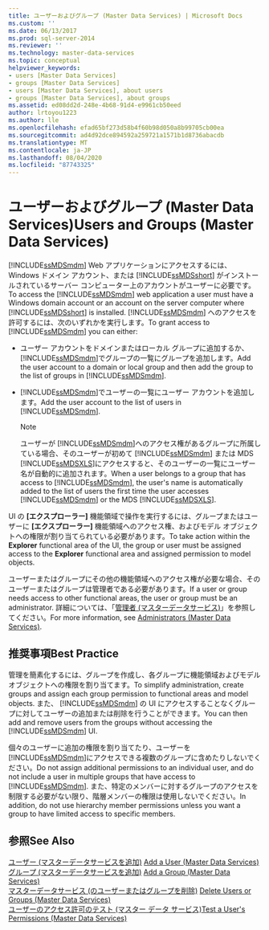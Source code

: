 ```yaml
---
title: ユーザーおよびグループ (Master Data Services) | Microsoft Docs
ms.custom: ''
ms.date: 06/13/2017
ms.prod: sql-server-2014
ms.reviewer: ''
ms.technology: master-data-services
ms.topic: conceptual
helpviewer_keywords:
- users [Master Data Services]
- groups [Master Data Services]
- users [Master Data Services], about users
- groups [Master Data Services], about groups
ms.assetid: ed08dd2d-248e-4b68-91d4-e9961cb50eed
author: lrtoyou1223
ms.author: lle
ms.openlocfilehash: efad65bf273d58b4f60b98d050a8b99705cb00ea
ms.sourcegitcommit: ad4d92dce894592a259721a1571b1d8736abacdb
ms.translationtype: MT
ms.contentlocale: ja-JP
ms.lasthandoff: 08/04/2020
ms.locfileid: "87743325"
---
```

# <a name="users-and-groups-master-data-services"></a><span data-ttu-id="ea012-102">ユーザーおよびグループ (Master Data Services)</span><span class="sxs-lookup"><span data-stu-id="ea012-102">Users and Groups (Master Data Services)</span></span>
  <span data-ttu-id="ea012-103">[!INCLUDE[ssMDSmdm](../includes/ssmdsmdm-md.md)] Web アプリケーションにアクセスするには、Windows ドメイン アカウント、または [!INCLUDE[ssMDSshort](../includes/ssmdsshort-md.md)] がインストールされているサーバー コンピューター上のアカウントがユーザーに必要です。</span><span class="sxs-lookup"><span data-stu-id="ea012-103">To access the [!INCLUDE[ssMDSmdm](../includes/ssmdsmdm-md.md)] web application a user must have a Windows domain account or an account on the server computer where [!INCLUDE[ssMDSshort](../includes/ssmdsshort-md.md)] is installed.</span></span> <span data-ttu-id="ea012-104">[!INCLUDE[ssMDSmdm](../includes/ssmdsmdm-md.md)] へのアクセスを許可するには、次のいずれかを実行します。</span><span class="sxs-lookup"><span data-stu-id="ea012-104">To grant access to [!INCLUDE[ssMDSmdm](../includes/ssmdsmdm-md.md)] you can either:</span></span>  
  
-   <span data-ttu-id="ea012-105">ユーザー アカウントをドメインまたはローカル グループに追加するか、 [!INCLUDE[ssMDSmdm](../includes/ssmdsmdm-md.md)]でグループの一覧にグループを追加します。</span><span class="sxs-lookup"><span data-stu-id="ea012-105">Add the user account to a domain or local group and then add the group to the list of groups in [!INCLUDE[ssMDSmdm](../includes/ssmdsmdm-md.md)].</span></span>  
  
-   <span data-ttu-id="ea012-106">[!INCLUDE[ssMDSmdm](../includes/ssmdsmdm-md.md)]でユーザーの一覧にユーザー アカウントを追加します。</span><span class="sxs-lookup"><span data-stu-id="ea012-106">Add the user account to the list of users in [!INCLUDE[ssMDSmdm](../includes/ssmdsmdm-md.md)].</span></span>  
  
    > [!NOTE]  
    >  <span data-ttu-id="ea012-107">ユーザーが [!INCLUDE[ssMDSmdm](../includes/ssmdsmdm-md.md)]へのアクセス権があるグループに所属している場合、そのユーザーが初めて [!INCLUDE[ssMDSmdm](../includes/ssmdsmdm-md.md)] または MDS [!INCLUDE[ssMDSXLS](../includes/ssmdsxls-md.md)]にアクセスすると、そのユーザーの一覧にユーザー名が自動的に追加されます。</span><span class="sxs-lookup"><span data-stu-id="ea012-107">When a user belongs to a group that has access to [!INCLUDE[ssMDSmdm](../includes/ssmdsmdm-md.md)], the user's name is automatically added to the list of users the first time the user accesses [!INCLUDE[ssMDSmdm](../includes/ssmdsmdm-md.md)] or the MDS [!INCLUDE[ssMDSXLS](../includes/ssmdsxls-md.md)].</span></span>  
  
 <span data-ttu-id="ea012-108">UI の **[エクスプローラー]** 機能領域で操作を実行するには、グループまたはユーザーに **[エクスプローラー]** 機能領域へのアクセス権、およびモデル オブジェクトへの権限が割り当てられている必要があります。</span><span class="sxs-lookup"><span data-stu-id="ea012-108">To take action within the **Explorer** functional area of the UI, the group or user must be assigned access to the **Explorer** functional area and assigned permission to model objects.</span></span>  
  
 <span data-ttu-id="ea012-109">ユーザーまたはグループにその他の機能領域へのアクセス権が必要な場合、そのユーザーまたはグループは管理者である必要があります。</span><span class="sxs-lookup"><span data-stu-id="ea012-109">If a user or group needs access to other functional areas, the user or group must be an administrator.</span></span> <span data-ttu-id="ea012-110">詳細については、「[管理者 &#40;マスターデータサービス&#41;](administrators-master-data-services.md)」を参照してください。</span><span class="sxs-lookup"><span data-stu-id="ea012-110">For more information, see [Administrators &#40;Master Data Services&#41;](administrators-master-data-services.md).</span></span>  
  
## <a name="best-practice"></a><span data-ttu-id="ea012-111">推奨事項</span><span class="sxs-lookup"><span data-stu-id="ea012-111">Best Practice</span></span>  
 <span data-ttu-id="ea012-112">管理を簡素化するには、グループを作成し、各グループに機能領域およびモデル オブジェクトへの権限を割り当てます。</span><span class="sxs-lookup"><span data-stu-id="ea012-112">To simplify administration, create groups and assign each group permission to functional areas and model objects.</span></span> <span data-ttu-id="ea012-113">また、 [!INCLUDE[ssMDSmdm](../includes/ssmdsmdm-md.md)] の UI にアクセスすることなくグループに対してユーザーの追加または削除を行うことができます。</span><span class="sxs-lookup"><span data-stu-id="ea012-113">You can then add and remove users from the groups without accessing the [!INCLUDE[ssMDSmdm](../includes/ssmdsmdm-md.md)] UI.</span></span>  
  
 <span data-ttu-id="ea012-114">個々のユーザーに追加の権限を割り当てたり、ユーザーを [!INCLUDE[ssMDSmdm](../includes/ssmdsmdm-md.md)]にアクセスできる複数のグループに含めたりしないでください。</span><span class="sxs-lookup"><span data-stu-id="ea012-114">Do not assign additional permissions to an individual user, and do not include a user in multiple groups that have access to [!INCLUDE[ssMDSmdm](../includes/ssmdsmdm-md.md)].</span></span> <span data-ttu-id="ea012-115">また、特定のメンバーに対するグループのアクセスを制限する必要がない限り、階層メンバーの権限は使用しないでください。</span><span class="sxs-lookup"><span data-stu-id="ea012-115">In addition, do not use hierarchy member permissions unless you want a group to have limited access to specific members.</span></span>  
  
## <a name="see-also"></a><span data-ttu-id="ea012-116">参照</span><span class="sxs-lookup"><span data-stu-id="ea012-116">See Also</span></span>  
 <span data-ttu-id="ea012-117">[ユーザー &#40;マスターデータサービスを追加&#41;](../../2014/master-data-services/add-a-user-master-data-services.md) </span><span class="sxs-lookup"><span data-stu-id="ea012-117">[Add a User &#40;Master Data Services&#41;](../../2014/master-data-services/add-a-user-master-data-services.md) </span></span>  
 <span data-ttu-id="ea012-118">[グループ &#40;マスターデータサービスを追加&#41;](../../2014/master-data-services/add-a-group-master-data-services.md) </span><span class="sxs-lookup"><span data-stu-id="ea012-118">[Add a Group &#40;Master Data Services&#41;](../../2014/master-data-services/add-a-group-master-data-services.md) </span></span>  
 <span data-ttu-id="ea012-119">[マスターデータサービス &#40;のユーザーまたはグループを削除&#41;](../../2014/master-data-services/delete-users-or-groups-master-data-services.md) </span><span class="sxs-lookup"><span data-stu-id="ea012-119">[Delete Users or Groups &#40;Master Data Services&#41;](../../2014/master-data-services/delete-users-or-groups-master-data-services.md) </span></span>  
 [<span data-ttu-id="ea012-120">ユーザーのアクセス許可のテスト (マスター データ サービス)</span><span class="sxs-lookup"><span data-stu-id="ea012-120">Test a User's Permissions &#40;Master Data Services&#41;</span></span>](../../2014/master-data-services/test-a-user-s-permissions-master-data-services.md)  
  
  
